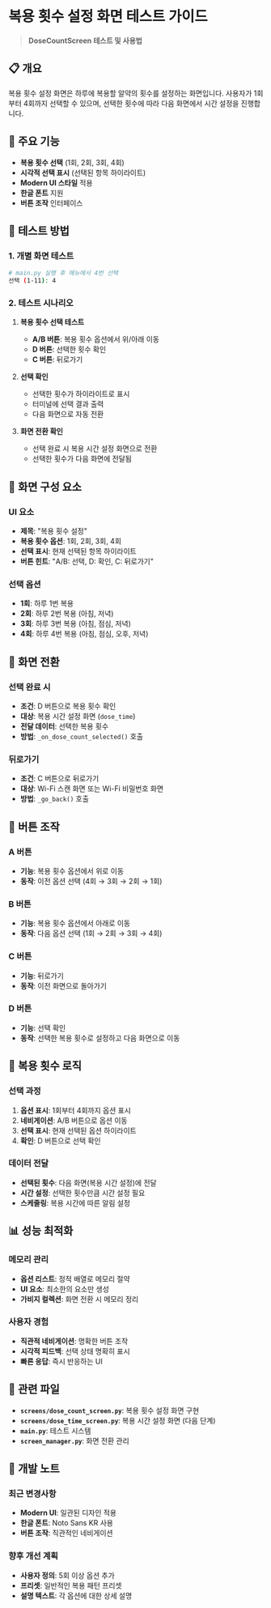 # 복용 횟수 설정 화면 테스트 가이드

> **DoseCountScreen 테스트 및 사용법**

## 📋 개요

복용 횟수 설정 화면은 하루에 복용할 알약의 횟수를 설정하는 화면입니다. 사용자가 1회부터 4회까지 선택할 수 있으며, 선택한 횟수에 따라 다음 화면에서 시간 설정을 진행합니다.

## 🎯 주요 기능

- **복용 횟수 선택** (1회, 2회, 3회, 4회)
- **시각적 선택 표시** (선택된 항목 하이라이트)
- **Modern UI 스타일** 적용
- **한글 폰트** 지원
- **버튼 조작** 인터페이스

## 🚀 테스트 방법

### 1. 개별 화면 테스트
```bash
# main.py 실행 후 메뉴에서 4번 선택
선택 (1-11): 4
```

### 2. 테스트 시나리오
1. **복용 횟수 선택 테스트**
   - **A/B 버튼**: 복용 횟수 옵션에서 위/아래 이동
   - **D 버튼**: 선택한 횟수 확인
   - **C 버튼**: 뒤로가기

2. **선택 확인**
   - 선택한 횟수가 하이라이트로 표시
   - 터미널에 선택 결과 출력
   - 다음 화면으로 자동 전환

3. **화면 전환 확인**
   - 선택 완료 시 복용 시간 설정 화면으로 전환
   - 선택한 횟수가 다음 화면에 전달됨

## 🔧 화면 구성 요소

### UI 요소
- **제목**: "복용 횟수 설정"
- **복용 횟수 옵션**: 1회, 2회, 3회, 4회
- **선택 표시**: 현재 선택된 항목 하이라이트
- **버튼 힌트**: "A/B: 선택, D: 확인, C: 뒤로가기"

### 선택 옵션
- **1회**: 하루 1번 복용
- **2회**: 하루 2번 복용 (아침, 저녁)
- **3회**: 하루 3번 복용 (아침, 점심, 저녁)
- **4회**: 하루 4번 복용 (아침, 점심, 오후, 저녁)

## 📱 화면 전환

### 선택 완료 시
- **조건**: D 버튼으로 복용 횟수 확인
- **대상**: 복용 시간 설정 화면 (`dose_time`)
- **전달 데이터**: 선택한 복용 횟수
- **방법**: `_on_dose_count_selected()` 호출

### 뒤로가기
- **조건**: C 버튼으로 뒤로가기
- **대상**: Wi-Fi 스캔 화면 또는 Wi-Fi 비밀번호 화면
- **방법**: `_go_back()` 호출

## 🔧 버튼 조작

### A 버튼
- **기능**: 복용 횟수 옵션에서 위로 이동
- **동작**: 이전 옵션 선택 (4회 → 3회 → 2회 → 1회)

### B 버튼
- **기능**: 복용 횟수 옵션에서 아래로 이동
- **동작**: 다음 옵션 선택 (1회 → 2회 → 3회 → 4회)

### C 버튼
- **기능**: 뒤로가기
- **동작**: 이전 화면으로 돌아가기

### D 버튼
- **기능**: 선택 확인
- **동작**: 선택한 복용 횟수로 설정하고 다음 화면으로 이동

## 💊 복용 횟수 로직

### 선택 과정
1. **옵션 표시**: 1회부터 4회까지 옵션 표시
2. **네비게이션**: A/B 버튼으로 옵션 이동
3. **선택 표시**: 현재 선택된 옵션 하이라이트
4. **확인**: D 버튼으로 선택 확인

### 데이터 전달
- **선택된 횟수**: 다음 화면(복용 시간 설정)에 전달
- **시간 설정**: 선택한 횟수만큼 시간 설정 필요
- **스케줄링**: 복용 시간에 따른 알림 설정


## 📊 성능 최적화

### 메모리 관리
- **옵션 리스트**: 정적 배열로 메모리 절약
- **UI 요소**: 최소한의 요소만 생성
- **가비지 컬렉션**: 화면 전환 시 메모리 정리

### 사용자 경험
- **직관적 네비게이션**: 명확한 버튼 조작
- **시각적 피드백**: 선택 상태 명확히 표시
- **빠른 응답**: 즉시 반응하는 UI

## 🔗 관련 파일

- **`screens/dose_count_screen.py`**: 복용 횟수 설정 화면 구현
- **`screens/dose_time_screen.py`**: 복용 시간 설정 화면 (다음 단계)
- **`main.py`**: 테스트 시스템
- **`screen_manager.py`**: 화면 전환 관리

## 📝 개발 노트

### 최근 변경사항
- **Modern UI**: 일관된 디자인 적용
- **한글 폰트**: Noto Sans KR 사용
- **버튼 조작**: 직관적인 네비게이션

### 향후 개선 계획
- **사용자 정의**: 5회 이상 옵션 추가
- **프리셋**: 일반적인 복용 패턴 프리셋
- **설명 텍스트**: 각 옵션에 대한 상세 설명
